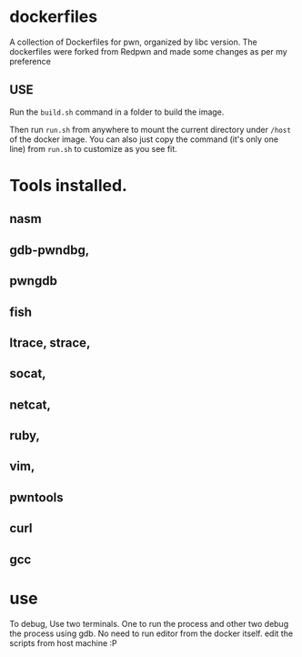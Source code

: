 # dockerfiles

A collection of Dockerfiles for pwn, organized by libc version. The dockerfiles were forked from Redpwn and made some changes as per my preference
 

## USE

Run the `build.sh` command in a folder to build the image. 

Then run `run.sh` from anywhere to mount the current directory under `/host` of the docker image. You can also just copy the command (it's only one line) from `run.sh` to customize as you see fit.  

# Tools installed.



## nasm
## gdb-pwndbg,
## pwngdb
## fish
## ltrace, strace,
## socat,
## netcat,
## ruby,
## vim,
## pwntools
## curl
## gcc

# use

To debug, Use two terminals.
One to run the process and other two debug the process using gdb.
No need to run editor from the docker itself. edit the scripts from host machine :P
